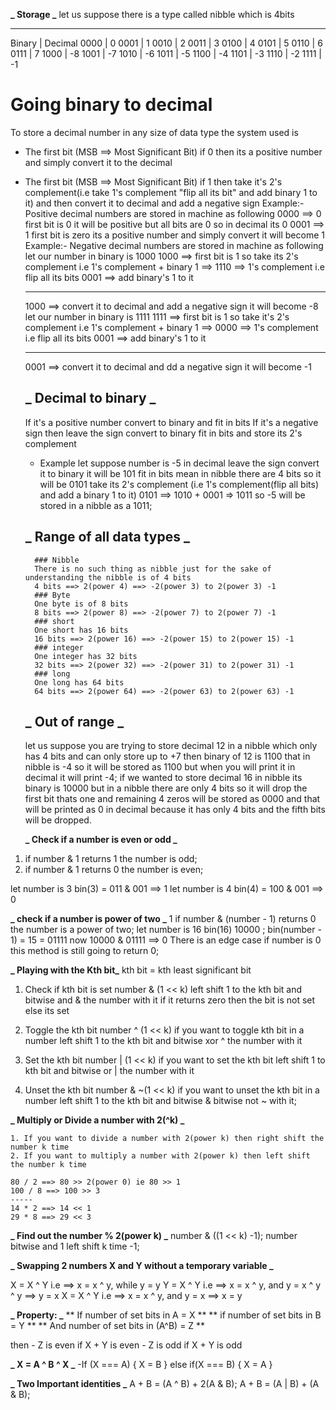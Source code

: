 **_ Storage _**
let us suppose there is a type called nibble which is 4bits

---

Binary | Decimal
0000 | 0
0001 | 1
0010 | 2
0011 | 3
0100 | 4
0101 | 5
0110 | 6
0111 | 7
1000 | -8
1001 | -7
1010 | -6
1011 | -5
1100 | -4
1101 | -3
1110 | -2
1111 | -1

# **Going binary to decimal**

To store a decimal number in any size of data type the system used is

- The first bit (MSB ==> Most Significant Bit) if 0 then its a positive number and simply convert it to the decimal
- The first bit (MSB ==> Most Significant Bit) if 1 then take it's 2's complement(i.e take 1's complement "flip all its bit" and add binary 1 to it) and then convert it to decimal and add a negative sign
  Example:- Positive decimal numbers are stored in machine as following
  0000 ==> 0 first bit is 0 it will be positive but all bits are 0 so in decimal its 0
  0001 ==> 1 first bit is zero its a positive number and simply convert it will become 1
  Example:- Negative decimal numbers are stored in machine as following
  let our number in binary is 1000
  1000 ==> first bit is 1 so take its 2's complement i.e 1's complement + binary 1 ==>
  1110 ==> 1's complement i.e flip all its bits
  0001 ==> add binary's 1 to it

  ***

  1000 ==> convert it to decimal and add a negative sign it will become -8
  let our number in binary is 1111
  1111 ==> first bit is 1 so take it's 2's complement i.e 1's complement + binary 1 ==>
  0000 ==> 1's complement i.e flip all its bits
  0001 ==> add binary's 1 to it

  ***

  0001 ==> convert it to decimal and dd a negative sign it will become -1

  ## **_ Decimal to binary _**

  If it's a positive number convert to binary and fit in bits
  If it's a negative sign then leave the sign convert to binary fit in bits and store its 2's complement

  - Example let suppose number is -5 in decimal
    leave the sign convert it to binary it will be 101
    fit in bits mean in nibble there are 4 bits so it will be 0101
    take its 2's complement (i.e 1's complement(flip all bits) and add a binary 1 to it)
    0101 ==> 1010 + 0001 => 1011
    so -5 will be stored in a nibble as a 1011;

  ## **_ Range of all data types _**

        ### Nibble
        There is no such thing as nibble just for the sake of understanding the nibble is of 4 bits
        4 bits ==> 2(power 4) ==> -2(power 3) to 2(power 3) -1
        ### Byte
        One byte is of 8 bits
        8 bits ==> 2(power 8) ==> -2(power 7) to 2(power 7) -1
        ### short
        One short has 16 bits
        16 bits ==> 2(power 16) ==> -2(power 15) to 2(power 15) -1
        ### integer
        One integer has 32 bits
        32 bits ==> 2(power 32) ==> -2(power 31) to 2(power 31) -1
        ### long
        One long has 64 bits
        64 bits ==> 2(power 64) ==> -2(power 63) to 2(power 63) -1

  ## **_ Out of range _**

  let us suppose you are trying to store decimal 12 in a nibble which only has 4 bits and can only store up to +7
  then binary of 12 is 1100 that in nibble is -4 so it will be stored as 1100 but when you will print it in decimal it will print -4;
  if we wanted to store decimal 16 in nibble its binary is 10000 but in a nibble there are only 4 bits so it will drop the first bit thats one and remaining 4 zeros will be stored as 0000 and that will be printed as 0 in decimal because it has only 4 bits and the fifth bits will be dropped.

  **_ Check if a number is even or odd _**

1. if number & 1 returns 1 the number is odd;
2. if number & 1 returns 0 the number is even;

let number is 3
bin(3) = 011 & 001 ==> 1
let number is 4
bin(4) = 100 & 001 ==> 0

**_ check if a number is power of two _**
1 if number & (number - 1) returns 0 the number is a power of two;
let number is 16
bin(16) 10000 ;
bin(number - 1) = 15 = 01111
now 10000 & 01111 ==> 0
There is an edge case if number is 0 this method is still going to return 0;

**_ Playing with the Kth bit_**
kth bit = kth least significant bit

1. Check if kth bit is set number & (1 << k)
   left shift 1 to the kth bit and bitwise and & the number with it
   if it returns zero then the bit is not set else its set
2. Toggle the kth bit number ^ (1 << k)
   if you want to toggle kth bit in a number
   left shift 1 to the kth bit and bitwise xor ^ the number with it

3. Set the kth bit number | (1 << k)
   if you want to set the kth bit
   left shift 1 to kth bit and bitwise or | the number with it

4. Unset the kth bit number & ~(1 << k)
   if you want to unset the kth bit in a number
   left shift 1 to the kth bit and bitwise & bitwise not ~ with it;

**_ Multiply or Divide a number with 2(^k) _**

    1. If you want to divide a number with 2(power k) then right shift the number k time
    2. If you want to multiply a number with 2(power k) then left shift the number k time

    80 / 2 ==> 80 >> 2(power 0) ie 80 >> 1
    100 / 8 ==> 100 >> 3
    -----
    14 * 2 ==> 14 << 1
    29 * 8 ==> 29 << 3

**_ Find out the number % 2(power k) _**
number & ((1 << k) -1);
number bitwise and 1 left shift k time -1;

**_ Swapping 2 numbers X and Y without a temporary variable _**

X = X ^ Y i.e ==> x = x ^ y, while y = y
Y = X ^ Y i.e ==> x = x ^ y, and y = x ^ y ^ y ==> y = x
X = X ^ Y i.e ==> x = x ^ y, and y = x ==> x = y

**_ Property: _**
** If number of set bits in A = X **
** if number of set bits in B = Y **
** And number of set bits in (A^B) = Z **

then - Z is even if X + Y is even - Z is odd if X + Y is odd

**_ X = A ^ B ^ X _**
-If (X === A) {
X = B
} else if(X === B) {
X = A
}

**_ Two Important identities _**
A + B = (A ^ B) + 2(A & B);
A + B = (A | B) + (A & B);
